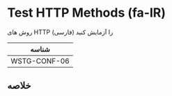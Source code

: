 # Test HTTP Methods (fa-IR)

روش های HTTP را آزمایش کنید (فارسی)

|شناسه          |
|------------|
|WSTG-CONF-06|

## خلاصه
